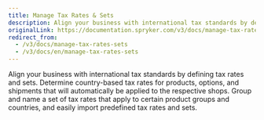 ```yaml
---
title: Manage Tax Rates & Sets
description: Align your business with international tax standards by defining tax rates and sets.
originalLink: https://documentation.spryker.com/v3/docs/manage-tax-rates-sets
redirect_from:
  - /v3/docs/manage-tax-rates-sets
  - /v3/docs/en/manage-tax-rates-sets
---
```


Align your business with international tax standards by defining tax rates and sets. Determine country-based tax rates for products, options, and shipments that will automatically be applied to the respective shops. Group and name a set of tax rates that apply to certain product groups and countries, and easily import predefined tax rates and sets.
